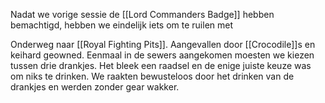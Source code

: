 Nadat we vorige sessie de [[Lord Commanders Badge]] hebben bemachtigd, hebben we eindelijk iets om te ruilen met

Onderweg naar [[Royal Fighting Pits]]. Aangevallen door [[Crocodile]]s en keihard geowned. Eenmaal in de sewers aangekomen moesten we kiezen tussen drie drankjes. Het bleek een raadsel en de enige juiste keuze was om niks te drinken. We raakten bewusteloos door het drinken van de drankjes en werden zonder gear wakker.
